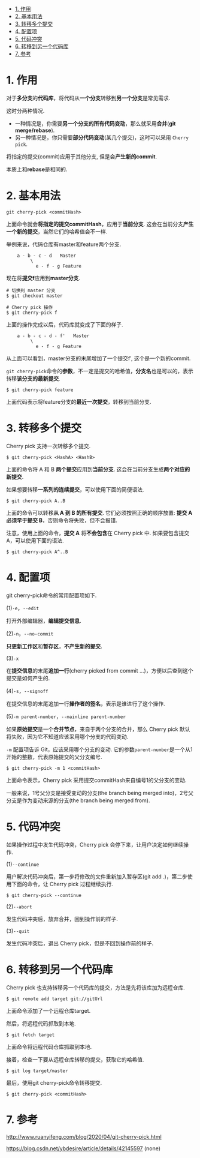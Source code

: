 
<!-- @import "[TOC]" {cmd="toc" depthFrom=1 depthTo=6 orderedList=false} -->

<!-- code_chunk_output -->

- [1. 作用](#1-作用)
- [2. 基本用法](#2-基本用法)
- [3. 转移多个提交](#3-转移多个提交)
- [4. 配置项](#4-配置项)
- [5. 代码冲突](#5-代码冲突)
- [6. 转移到另一个代码库](#6-转移到另一个代码库)
- [7. 参考](#7-参考)

<!-- /code_chunk_output -->

# 1. 作用

对于**多分支**的**代码库**，将代码从**一个分支**转移到**另一个分支**是常见需求. 

这时分两种情况. 

- 一种情况是，你需要**另一个分支的所有代码变动**，那么就采用**合并**(**git merge/rebase**). 
- 另一种情况是，你只需要**部分代码变动**(某几个提交)，这时可以采用 `Cherry pick`. 

将指定的提交(commit)应用于其他分支, 但是会**产生新的commit**.

本质上和**rebase**是相同的.

# 2. 基本用法

```
git cherry-pick <commitHash>
```

上面命令就会**将指定的提交commitHash**，应用于**当前分支**. 这会在当前分支**产生一个新的提交**，当然它们的哈希值会不一样. 

举例来说，代码仓库有master和feature两个分支. 

```
    a - b - c - d   Master
         \
           e - f - g Feature
```

现在将**提交f**应用到**master分支**. 

```
# 切换到 master 分支
$ git checkout master

# Cherry pick 操作
$ git cherry-pick f
```

上面的操作完成以后，代码库就变成了下面的样子. 

```
    a - b - c - d - f'   Master
         \
           e - f - g Feature
```

从上面可以看到，master分支的末尾增加了一个提交f', 这个是一个新的commit. 

`git cherry-pick`命令的**参数**，不一定是提交的哈希值，**分支名**也是可以的，表示转移**该分支的最新提交**. 

```
$ git cherry-pick feature
```

上面代码表示将feature分支的**最近一次提交**，转移到当前分支. 

# 3. 转移多个提交

Cherry pick 支持一次转移多个提交. 

```
$ git cherry-pick <HashA> <HashB>
```


上面的命令将 A 和 B **两个提交**应用到**当前分支**. 这会在当前分支生成**两个对应的新提交**. 

如果想要转移**一系列的连续提交**，可以使用下面的简便语法. 

```
$ git cherry-pick A..B
```

上面的命令可以转移**从 A 到 B 的所有提交**. 它们必须按照正确的顺序放置: **提交 A 必须早于提交 B**，否则命令将失败，但不会报错. 

注意，使用上面的命令，**提交 A** 将**不会包含**在 Cherry pick 中. 如果要包含提交 A，可以使用下面的语法. 

```
$ git cherry-pick A^..B
```

# 4. 配置项

git cherry-pick命令的常用配置项如下. 

(1)`-e`，`--edit`

打开外部编辑器，**编辑提交信息**. 

(2)`-n`，`--no-commit`

**只更新工作区**和**暂存区**，**不产生新的提交**. 

(3)`-x`

在**提交信息**的末尾**追加一行**(cherry picked from commit ...)，方便以后查到这个提交是如何产生的. 

(4)`-s`，`--signoff`

在提交信息的末尾追加一行**操作者的签名**，表示是谁进行了这个操作. 

(5)`-m parent-number`，`--mainline parent-number`

如果**原始提交**是一个**合并节点**，来自于两个分支的合并，那么 Cherry pick 默认将失败，因为它不知道应该采用哪个分支的代码变动. 

`-m` 配置项告诉 Git，应该采用哪个分支的变动. 它的参数`parent-number`是一个从1开始的整数，代表原始提交的父分支编号. 

```
$ git cherry-pick -m 1 <commitHash>
```

上面命令表示，Cherry pick 采用提交commitHash来自编号1的父分支的变动. 

一般来说，1号父分支是接受变动的分支(the branch being merged into)，2号父分支是作为变动来源的分支(the branch being merged from). 

# 5. 代码冲突

如果操作过程中发生代码冲突，Cherry pick 会停下来，让用户决定如何继续操作. 

(1)`--continue`

用户解决代码冲突后，第一步将修改的文件重新加入暂存区(git add .)，第二步使用下面的命令，让 Cherry pick 过程继续执行. 

```
$ git cherry-pick --continue
```

(2)`--abort`

发生代码冲突后，放弃合并，回到操作前的样子. 

(3)`--quit`

发生代码冲突后，退出 Cherry pick，但是不回到操作前的样子. 

# 6. 转移到另一个代码库

Cherry pick 也支持转移另一个代码库的提交，方法是先将该库加为远程仓库. 

```
$ git remote add target git://gitUrl
```

上面命令添加了一个远程仓库target. 

然后，将远程代码抓取到本地. 

```
$ git fetch target
```

上面命令将远程代码仓库抓取到本地. 

接着，检查一下要从远程仓库转移的提交，获取它的哈希值. 

```
$ git log target/master
```

最后，使用git cherry-pick命令转移提交. 

```
$ git cherry-pick <commitHash>
```

# 7. 参考

http://www.ruanyifeng.com/blog/2020/04/git-cherry-pick.html


https://blog.csdn.net/ybdesire/article/details/42145597 (none)